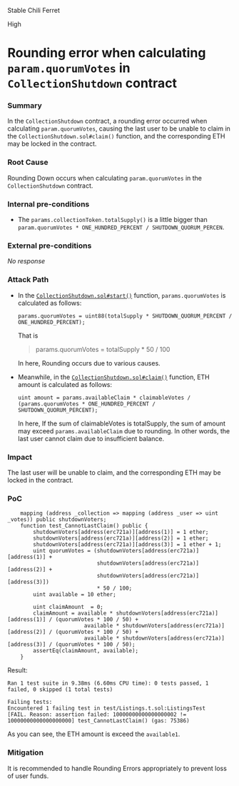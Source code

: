 Stable Chili Ferret

High

# Rounding error when calculating `param.quorumVotes` in `CollectionShutdown` contract

### Summary

In the `CollectionShutdown` contract, a rounding error occurred when calculating `param.quorumVotes`, causing the last user to be unable to claim in the `CollectionShutdown.sol#claim()` function, and the corresponding ETH may be locked in the contract.


### Root Cause

Rounding Down occurs when calculating `param.quorumVotes` in the `CollectionShutdown` contract.

### Internal pre-conditions

- The `params.collectionToken.totalSupply()` is a little bigger than `param.quorumVotes * ONE_HUNDRED_PERCENT / SHUTDOWN_QUORUM_PERCEN`. 


### External pre-conditions

_No response_

### Attack Path

- In the [`CollectionShutdown.sol#start()`](https://github.com/sherlock-audit/2024-08-flayer/blob/main/flayer/src/contracts/utils/CollectionShutdown.sol#L150) function, `params.quorumVotes` is calculated as follows:
    ```solidity
    params.quorumVotes = uint88(totalSupply * SHUTDOWN_QUORUM_PERCENT / ONE_HUNDRED_PERCENT);
    ```
    That is
    > params.quorumVotes = totalSupply * 50 / 100

    In here, Rounding occurs due to various causes.
- Meanwhile, in the [`CollectionShutdown.sol#claim()`](https://github.com/sherlock-audit/2024-08-flayer/blob/main/flayer/src/contracts/utils/CollectionShutdown.sol#L310) function, ETH amount is calculated as follows:
    ```solidity
    uint amount = params.availableClaim * claimableVotes / (params.quorumVotes * ONE_HUNDRED_PERCENT / SHUTDOWN_QUORUM_PERCENT);
    ```

    In here, If the sum of claimableVotes is totalSupply, the sum of amount may exceed `params.availableClaim` due to rounding. In other words, the last user cannot claim due to insufficient balance.


### Impact

The last user will be unable to claim, and the corresponding ETH may be locked in the contract.

### PoC

```solidity
    mapping (address _collection => mapping (address _user => uint _votes)) public shutdownVoters;
    function test_CannotLastClaim() public {
        shutdownVoters[address(erc721a)][address(1)] = 1 ether;
        shutdownVoters[address(erc721a)][address(2)] = 1 ether;
        shutdownVoters[address(erc721a)][address(3)] = 1 ether + 1;
        uint quorumVotes = (shutdownVoters[address(erc721a)][address(1)] + 
                            shutdownVoters[address(erc721a)][address(2)] +
                            shutdownVoters[address(erc721a)][address(3)])
                            * 50 / 100;
        uint available = 10 ether;

        uint claimAmount  = 0;
        claimAmount = available * shutdownVoters[address(erc721a)][address(1)] / (quorumVotes * 100 / 50) +
                        available * shutdownVoters[address(erc721a)][address(2)] / (quorumVotes * 100 / 50) +
                        available * shutdownVoters[address(erc721a)][address(3)] / (quorumVotes * 100 / 50);
        assertEq(claimAmount, available);
    }
```

Result:
```solidity
Ran 1 test suite in 9.38ms (6.60ms CPU time): 0 tests passed, 1 failed, 0 skipped (1 total tests)

Failing tests:
Encountered 1 failing test in test/Listings.t.sol:ListingsTest
[FAIL. Reason: assertion failed: 10000000000000000002 != 10000000000000000000] test_CannotLastClaim() (gas: 75386)
```

As you can see, the ETH amount is exceed the `available1`.

### Mitigation

It is recommended to handle Rounding Errors appropriately to prevent loss of user funds.